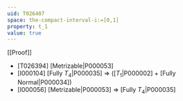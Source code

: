 ```yaml
---
uid: T026407
space: the-compact-interval-i:=[0,1]
property: t_1
value: true
---
```

[[Proof]]

* [T026394] [Metrizable|P000053]
* [I000104] [Fully $T_4$|P000035] => ([$T_1$|P000002] + [Fully Normal|P000034])
* [I000056] [Metrizable|P000053] => [Fully $T_4$|P000035]

